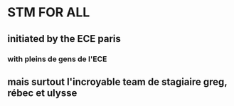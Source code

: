 # STM FOR ALL 
## initiated by the ECE paris 
### with pleins de gens de l'ECE 
## mais surtout l'incroyable team de stagiaire greg, rébec et ulysse

